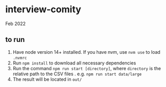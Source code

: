 # interview-comity

Feb 2022

## to run

1. Have node version 14+ installed. If you have nvm, use `nvm use` to load `.nvmrc`
2. Run `npm install` to download all necessary dependencies
3. Run the command `npm run start [directory]`, where `directory` is the relative path to the CSV files
  . e.g. `npm run start data/large`
4. The result will be located in `out/`
